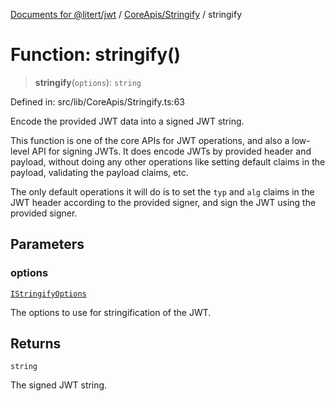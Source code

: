 [Documents for @litert/jwt](../../../index.md) / [CoreApis/Stringify](../index.md) / stringify

# Function: stringify()

> **stringify**(`options`): `string`

Defined in: src/lib/CoreApis/Stringify.ts:63

Encode the provided JWT data into a signed JWT string.

This function is one of the core APIs for JWT operations, and also a low-level
API for signing JWTs. It does encode JWTs by provided header and payload,
without doing any other operations like setting default claims in the payload,
validating the payload claims, etc.

The only default operations it will do is to set the `typ` and `alg` claims
in the JWT header according to the provided signer, and sign the JWT using
the provided signer.

## Parameters

### options

[`IStringifyOptions`](../interfaces/IStringifyOptions.md)

The options to use for stringification of the JWT.

## Returns

`string`

The signed JWT string.
